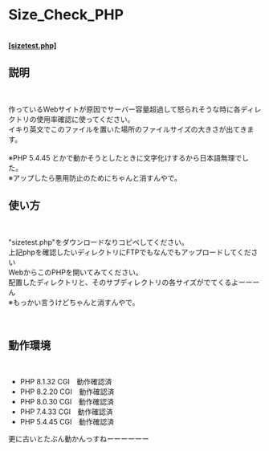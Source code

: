 <h1>Size_Check_PHP</h1><br>
    <a href="https://raw.githubusercontent.com/hrdmsk/size_check_php/refs/heads/main/sizetest.php">
        <strong>[sizetest.php]</strong>
    </a><br>
<h2>説明</h2><br>
    <p>
        作っているWebサイトが原因でサーバー容量超過して怒られそうな時に各ディレクトリの使用率確認に使ってください。<br>
        イキり英文でこのファイルを置いた場所のファイルサイズの大きさが出てきます。<br>
        <br>
        ※PHP 5.4.45 とかで動かそうとしたときに文字化けするから日本語無理でした。<br>
        ※アップしたら悪用防止のためにちゃんと消すんやで。<br>
    </p>
<h2>使い方</h2><br>
    <p>
        "sizetest.php"をダウンロードなりコピペしてください。<br>
        上記phpを確認したいディレクトリにFTPでもなんでもアップロードしてください<br>
        WebからこのPHPを開いてみてください。<br>
        配置したディレクトリと、そのサブディレクトリの各サイズがでてくるよーーーん<br>
        ※もっかい言うけどちゃんと消すんやで。<br>
    </p>
<br>
<h2>動作環境</h2><br>
    <ul>
        <li>PHP 8.1.32 CGI　動作確認済</li>
        <li>PHP 8.2.20 CGI　動作確認済</li>
        <li>PHP 8.0.30 CGI　動作確認済</li>
        <li>PHP 7.4.33 CGI　動作確認済</li>
        <li>PHP 5.4.45 CGI　動作確認済</li>
    </ul>
    <p>更に古いとたぶん動かんっすねーーーーーー</p>
